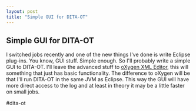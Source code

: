 ```yaml
---
layout: post
title: "Simple GUI for DITA-OT"
---
```


## Simple GUI for DITA-OT

I switched jobs recently and one of the new things I've done is write Eclipse plug-ins. You know, GUI stuff. Simple enough. So I'll probably write a simple GUI to DITA-OT. I'll leave the advanced stuff to [oXygen XML Editor](http://oxygenxml.com/), this will something that just has basic functionality. The difference to oXygen will be that I'll run DITA-OT in the same JVM as Eclipse. This way the GUI will have more direct access to the log and at least in theory it may be a little faster on small jobs.

\#dita-ot
